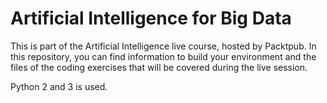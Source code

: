 # Artificial Intelligence for Big Data

This is part of the Artificial Intelligence live course, hosted by Packtpub. In this repository, you can find information to build your environment and the files of the coding exercises that will be covered during the live session.

Python 2 and 3 is used.
